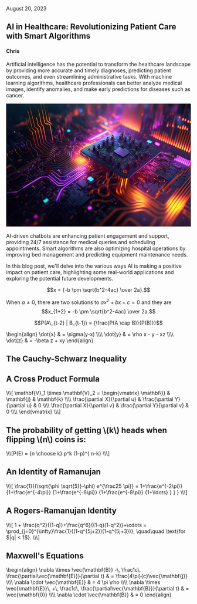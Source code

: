 August 20, 2023

## AI in Healthcare: Revolutionizing Patient Care with Smart Algorithms

#### Chris

Artificial intelligence has the potential to transform the healthcare landscape by providing more accurate and timely diagnoses, predicting patient outcomes, and even streamlining administrative tasks. With machine learning algorithms, healthcare professionals can better analyze medical images, identify anomalies, and make early predictions for diseases such as cancer.

![Healthcare Image](/images/ai1.jpg)

AI-driven chatbots are enhancing patient engagement and support, providing 24/7 assistance for medical queries and scheduling appointments. Smart algorithms are also optimizing hospital operations by improving bed management and predicting equipment maintenance needs.

In this blog post, we'll delve into the various ways AI is making a positive impact on patient care, highlighting some real-world applications and exploring the potential future developments.

$$x = {-b \pm \sqrt{b^2-4ac} \over 2a}.$$

When $a \ne 0$, there are two solutions to $ax^2 + bx + c = 0$ and they are
$$x_{1+2}  = -b \pm \sqrt{b^2-4ac} \over 2a.$$

$$P(A\_{t-2} | B_{t-1}) = {\frac{P(A \cap B)}{P(B)}}$$

<p>
\begin{align}
\dot{x} & = \sigma(y-x) \\\\
\dot{y} & = \rho x - y - xz \\\\
\dot{z} & = -\beta z + xy 
\end{align}
</p>

<h2>The Cauchy-Schwarz Inequality</h2>


<h2>A Cross Product Formula</h2>

<p>
\\\[
\mathbf{V}_1 \times \mathbf{V}_2 =
\begin{vmatrix}
\mathbf{i} & \mathbf{j} & \mathbf{k} \\\\
\frac{\partial X}{\partial u} & \frac{\partial Y}{\partial u} & 0 \\\\
\frac{\partial X}{\partial v} & \frac{\partial Y}{\partial v} & 0 \\\\
\end{vmatrix}
\\\]
</p>

<h2>The probability of getting \(k\) heads when flipping \(n\) coins is:</h2>

<p>\\\[P(E) = {n \choose k} p^k (1-p)^{ n-k} \\\]</p>

<h2>An Identity of Ramanujan</h2>

<p>\\\[
    \frac{1}{(\sqrt{\phi \sqrt{5}}-\phi) e^{\frac25 \pi}} =
        1+\frac{e^{-2\pi}} {1+\frac{e^{-4\pi}} {1+\frac{e^{-6\pi}}
        {1+\frac{e^{-8\pi}} {1+\ldots} } } }
\\\]</p>

<h2>A Rogers-Ramanujan Identity</h2>

<p>\\\[
    1 +  \frac{q^2}{(1-q)}+\frac{q^6}{(1-q)(1-q^2)}+\cdots =
    \prod_{j=0}^{\infty}\frac{1}{(1-q^{5j+2})(1-q^{5j+3})},
        \quad\quad \text{for $|q| &lt; 1$}.
\\\]</p>

<h2>Maxwell's Equations</h2>

<p>
\begin{align}
    \nabla \times \vec{\mathbf{B}} -\, \frac1c\, \frac{\partial\vec{\mathbf{E}}}{\partial t} & = \frac{4\pi}{c}\vec{\mathbf{j}} \\\\
    \nabla \cdot \vec{\mathbf{E}} & = 4 \pi \rho \\\\
    \nabla \times \vec{\mathbf{E}}\, +\, \frac1c\, \frac{\partial\vec{\mathbf{B}}}{\partial t} & = \vec{\mathbf{0}} \\\\
    \nabla \cdot \vec{\mathbf{B}} & = 0
\end{align}
</p>